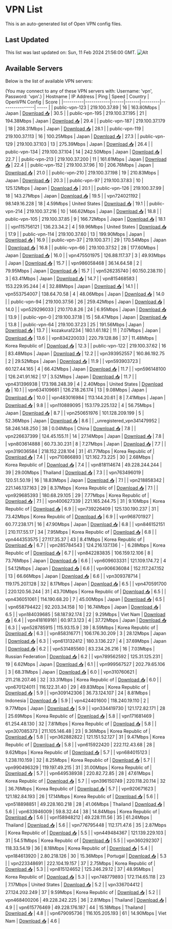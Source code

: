 # VPN List

This is an auto-generated list of Open VPN config files.

## Last Updated

This list was last updated on: Sun, 11 Feb 2024 21:56:00 GMT.
![Alt](https://repobeats.axiom.co/api/embed/186b98318ef1479477931607c1ad7d823f12451f.svg "Repobeats analytics image")

## Available Servers

Below is the list of available VPN servers:

(You may connect to any of these VPN servers with: Username: 'vpn', Password: 'vpn'.)
| Hostname | IP Address | Ping | Speed | Country | OpenVPN Config | Score |
|----------|------------|------|-------|---------|----------------| ----- |
| public-vpn-123 | 219.100.37.89 | 16 | 163.80Mbps | Japan | [Download 📥](./configs/server_0_JP.ovpn) | 30.5 |
| public-vpn-195 | 219.100.37.195 | 21 | 194.38Mbps | Japan | [Download 📥](./configs/server_1_JP.ovpn) | 29.4 |
| public-vpn-187 | 219.100.37.179 | 18 | 208.31Mbps | Japan | [Download 📥](./configs/server_2_JP.ovpn) | 28.1 |
| public-vpn-119 | 219.100.37.113 | 16 | 100.25Mbps | Japan | [Download 📥](./configs/server_3_JP.ovpn) | 27.3 |
| public-vpn-129 | 219.100.37.103 | 13 | 275.39Mbps | Japan | [Download 📥](./configs/server_4_JP.ovpn) | 26.4 |
| public-vpn-134 | 219.100.37.104 | 14 | 242.50Mbps | Japan | [Download 📥](./configs/server_5_JP.ovpn) | 22.7 |
| public-vpn-213 | 219.100.37.200 | 11 | 161.61Mbps | Japan | [Download 📥](./configs/server_6_JP.ovpn) | 22.4 |
| public-vpn-152 | 219.100.37.96 | 10 | 206.76Mbps | Japan | [Download 📥](./configs/server_7_JP.ovpn) | 21.0 |
| public-vpn-210 | 219.100.37.198 | 19 | 210.83Mbps | Japan | [Download 📥](./configs/server_8_JP.ovpn) | 20.3 |
| public-vpn-97 | 219.100.37.83 | 10 | 125.12Mbps | Japan | [Download 📥](./configs/server_9_JP.ovpn) | 20.1 |
| public-vpn-126 | 219.100.37.99 | 18 | 143.27Mbps | Japan | [Download 📥](./configs/server_10_JP.ovpn) | 19.5 |
| vpn724021192 | 98.149.16.228 | 18 | 4.59Mbps | United States | [Download 📥](./configs/server_11_US.ovpn) | 19.1 |
| public-vpn-214 | 219.100.37.216 | 10 | 146.62Mbps | Japan | [Download 📥](./configs/server_12_JP.ovpn) | 18.8 |
| public-vpn-105 | 219.100.37.85 | 9 | 166.72Mbps | Japan | [Download 📥](./configs/server_13_JP.ovpn) | 18.1 |
| vpn115756121 | 136.23.34.2 | 4 | 59.96Mbps | United States | [Download 📥](./configs/server_14_US.ovpn) | 17.9 |
| public-vpn-114 | 219.100.37.60 | 13 | 199.90Mbps | Japan | [Download 📥](./configs/server_15_JP.ovpn) | 16.9 |
| public-vpn-37 | 219.100.37.1 | 29 | 170.54Mbps | Japan | [Download 📥](./configs/server_16_JP.ovpn) | 16.8 |
| public-vpn-66 | 219.100.37.52 | 28 | 177.60Mbps | Japan | [Download 📥](./configs/server_17_JP.ovpn) | 16.0 |
| vpn475501975 | 126.88.117.37 | 3 | 49.93Mbps | Japan | [Download 📥](./configs/server_18_JP.ovpn) | 15.7 |
| vpn986058468 | 36.14.64.58 | 2 | 79.95Mbps | Japan | [Download 📥](./configs/server_19_JP.ovpn) | 15.7 |
| vpn526235740 | 60.150.238.110 | 3 | 63.41Mbps | Japan | [Download 📥](./configs/server_20_JP.ovpn) | 14.7 |
| vpn815468583 | 153.229.95.244 | 4 | 32.88Mbps | Japan | [Download 📥](./configs/server_21_JP.ovpn) | 14.1 |
| vpn553754007 | 138.64.70.58 | 4 | 48.06Mbps | Japan | [Download 📥](./configs/server_22_JP.ovpn) | 14.0 |
| public-vpn-94 | 219.100.37.56 | 26 | 259.42Mbps | Japan | [Download 📥](./configs/server_23_JP.ovpn) | 14.0 |
| vpn529296033 | 210.170.8.26 | 24 | 6.95Mbps | Japan | [Download 📥](./configs/server_24_JP.ovpn) | 13.9 |
| public-vpn-0 | 219.100.37.18 | 15 | 58.47Mbps | Japan | [Download 📥](./configs/server_25_JP.ovpn) | 13.8 |
| public-vpn-64 | 219.100.37.23 | 25 | 191.56Mbps | Japan | [Download 📥](./configs/server_26_JP.ovpn) | 13.7 |
| kozakura1234 | 180.1.61.182 | 11 | 7.07Mbps | Japan | [Download 📥](./configs/server_27_JP.ovpn) | 13.6 |
| vpn834220033 | 220.79.128.86 | 37 | 11.48Mbps | Korea Republic of | [Download 📥](./configs/server_28_KR.ovpn) | 12.3 |
| public-vpn-122 | 219.100.37.62 | 16 | 83.48Mbps | Japan | [Download 📥](./configs/server_29_JP.ovpn) | 12.2 |
| vpn393952557 | 160.86.192.75 | 2 | 29.52Mbps | Japan | [Download 📥](./configs/server_30_JP.ovpn) | 11.9 |
| vpn593903723 | 60.127.44.165 | 4 | 66.42Mbps | Japan | [Download 📥](./configs/server_31_JP.ovpn) | 11.7 |
| vpn596148100 | 126.241.91.162 | 17 | 3.52Mbps | Japan | [Download 📥](./configs/server_32_JP.ovpn) | 11.7 |
| vpn431396938 | 173.198.248.39 | 4 | 2.40Mbps | United States | [Download 📥](./configs/server_33_US.ovpn) | 10.1 |
| vpn634109661 | 126.218.26.174 | 13 | 9.08Mbps | Japan | [Download 📥](./configs/server_34_JP.ovpn) | 10.0 |
| vpn483016984 | 113.144.20.61 | 8 | 7.41Mbps | Japan | [Download 📥](./configs/server_35_JP.ovpn) | 9.8 |
| vpn110889095 | 153.179.225.132 | 4 | 56.75Mbps | Japan | [Download 📥](./configs/server_36_JP.ovpn) | 8.7 |
| vpn250651976 | 101.128.209.199 | 5 | 52.36Mbps | Japan | [Download 📥](./configs/server_37_JP.ovpn) | 8.6 |
| _unregistered_vpn341479952 | 58.246.148.250 | 38 | 0.04Mbps | China | [Download 📥](./configs/server_38_CN.ovpn) | 7.8 |
| vpn226637399 | 124.45.155.11 | 14 | 27.14Mbps | Japan | [Download 📥](./configs/server_39_JP.ovpn) | 7.8 |
| vpn803614888 | 60.73.30.231 | 8 | 7.27Mbps | Japan | [Download 📥](./configs/server_40_JP.ovpn) | 7.7 |
| vpn319036584 | 218.152.228.104 | 31 | 41.77Mbps | Korea Republic of | [Download 📥](./configs/server_41_KR.ovpn) | 7.4 |
| vpn710866893 | 121.162.73.225 | 30 | 2.68Mbps | Korea Republic of | [Download 📥](./configs/server_42_KR.ovpn) | 7.4 |
| vpn818114674 | 49.228.244.244 | 39 | 29.00Mbps | Thailand | [Download 📥](./configs/server_43_TH.ovpn) | 7.3 |
| vpn763496019 | 120.51.50.19 | 16 | 18.83Mbps | Japan | [Download 📥](./configs/server_44_JP.ovpn) | 7.1 |
| vpn218858342 | 221.146.137.163 | 29 | 8.37Mbps | Korea Republic of | [Download 📥](./configs/server_45_KR.ovpn) | 7.1 |
| vpn929685393 | 180.68.29.105 | 29 | 7.77Mbps | Korea Republic of | [Download 📥](./configs/server_46_KR.ovpn) | 7.1 |
| vpn400627339 | 221.165.244.75 | 31 | 9.10Mbps | Korea Republic of | [Download 📥](./configs/server_47_KR.ovpn) | 6.9 |
| vpn739226409 | 125.130.190.237 | 31 | 73.42Mbps | Korea Republic of | [Download 📥](./configs/server_48_KR.ovpn) | 6.9 |
| vpn968701927 | 60.77.238.171 | 16 | 47.90Mbps | Japan | [Download 📥](./configs/server_49_JP.ovpn) | 6.8 |
| vpn846152151 | 210.117.55.17 | 34 | 7.95Mbps | Korea Republic of | [Download 📥](./configs/server_50_KR.ovpn) | 6.8 |
| vpn444353575 | 27.117.35.37 | 43 | 8.41Mbps | Korea Republic of | [Download 📥](./configs/server_51_KR.ovpn) | 6.7 |
| vpn285784543 | 124.216.137.136 | - | 6.28Mbps | Korea Republic of | [Download 📥](./configs/server_52_KR.ovpn) | 6.7 |
| vpn842283835 | 106.159.12.106 | 8 | 73.76Mbps | Japan | [Download 📥](./configs/server_53_JP.ovpn) | 6.6 |
| vpn609603331 | 121.109.174.72 | 4 | 54.12Mbps | Japan | [Download 📥](./configs/server_54_JP.ovpn) | 6.6 |
| vpn906636084 | 152.117.247.152 | 13 | 66.66Mbps | Japan | [Download 📥](./configs/server_55_JP.ovpn) | 6.6 |
| vpn309378714 | 119.175.207.128 | 32 | 8.17Mbps | Japan | [Download 📥](./configs/server_56_JP.ovpn) | 6.5 |
| vpn470591700 | 220.120.56.244 | 31 | 43.70Mbps | Korea Republic of | [Download 📥](./configs/server_57_KR.ovpn) | 6.5 |
| vpn436051061 | 114.190.68.20 | 7 | 45.00Mbps | Japan | [Download 📥](./configs/server_58_JP.ovpn) | 6.5 |
| vpn658794422 | 92.203.34.158 | 10 | 16.74Mbps | Japan | [Download 📥](./configs/server_59_JP.ovpn) | 6.5 |
| vpn184039685 | 58.187.92.174 | 22 | 9.29Mbps | Viet Nam | [Download 📥](./configs/server_60_VN.ovpn) | 6.4 |
| vpn418169161 | 60.97.3.123 | 4 | 37.72Mbps | Japan | [Download 📥](./configs/server_61_JP.ovpn) | 6.3 |
| vpn528785915 | 115.93.15.9 | 39 | 8.59Mbps | Korea Republic of | [Download 📥](./configs/server_62_KR.ovpn) | 6.3 |
| vpn858316771 | 106.176.30.209 | 3 | 28.12Mbps | Japan | [Download 📥](./configs/server_63_JP.ovpn) | 6.3 |
| vpn613132412 | 180.3.136.227 | 4 | 37.69Mbps | Japan | [Download 📥](./configs/server_64_JP.ovpn) | 6.2 |
| vpn531485560 | 83.234.26.216 | 16 | 7.03Mbps | Russian Federation | [Download 📥](./configs/server_65_RU.ovpn) | 6.2 |
| vpn789562592 | 125.31.125.231 | 19 | 6.62Mbps | Japan | [Download 📥](./configs/server_66_JP.ovpn) | 6.1 |
| vpn999567527 | 202.79.65.106 | 3 | 68.31Mbps | Japan | [Download 📥](./configs/server_67_JP.ovpn) | 6.0 |
| vpn310760621 | 211.218.207.46 | 32 | 33.31Mbps | Korea Republic of | [Download 📥](./configs/server_68_KR.ovpn) | 6.0 |
| vpn670124011 | 116.122.31.40 | 29 | 49.83Mbps | Korea Republic of | [Download 📥](./configs/server_69_KR.ovpn) | 5.9 |
| vpn309142306 | 36.73.124.107 | 24 | 8.81Mbps | Indonesia | [Download 📥](./configs/server_70_ID.ovpn) | 5.9 |
| vpn424401600 | 118.240.19.110 | 2 | 9.77Mbps | Japan | [Download 📥](./configs/server_71_JP.ovpn) | 5.9 |
| vpn334419730 | 121.172.82.171 | 28 | 25.69Mbps | Korea Republic of | [Download 📥](./configs/server_72_KR.ovpn) | 5.8 |
| vpn171681469 | 61.254.48.130 | 32 | 7.81Mbps | Korea Republic of | [Download 📥](./configs/server_73_KR.ovpn) | 5.8 |
| vpn307085373 | 211.105.146.48 | 23 | 9.36Mbps | Korea Republic of | [Download 📥](./configs/server_74_KR.ovpn) | 5.8 |
| vpn362882822 | 121.151.52.127 | 31 | 9.47Mbps | Korea Republic of | [Download 📥](./configs/server_75_KR.ovpn) | 5.8 |
| vpn615922420 | 222.112.43.68 | 28 | 9.62Mbps | Korea Republic of | [Download 📥](./configs/server_76_KR.ovpn) | 5.7 |
| vpn684015123 | 1.238.110.159 | 32 | 8.25Mbps | Korea Republic of | [Download 📥](./configs/server_77_KR.ovpn) | 5.7 |
| vpn990496329 | 119.197.49.215 | 31 | 31.00Mbps | Korea Republic of | [Download 📥](./configs/server_78_KR.ovpn) | 5.7 |
| vpn649538938 | 220.82.72.85 | 28 | 47.61Mbps | Korea Republic of | [Download 📥](./configs/server_79_KR.ovpn) | 5.7 |
| vpn396150749 | 220.118.20.114 | 32 | 36.76Mbps | Korea Republic of | [Download 📥](./configs/server_80_KR.ovpn) | 5.7 |
| vpn920671623 | 121.182.84.193 | 26 | 17.14Mbps | Korea Republic of | [Download 📥](./configs/server_81_KR.ovpn) | 5.6 |
| vpn518898851 | 49.228.160.218 | 28 | 41.06Mbps | Thailand | [Download 📥](./configs/server_82_TH.ovpn) | 5.6 |
| vpn633946009 | 59.8.32.44 | 38 | 14.84Mbps | Korea Republic of | [Download 📥](./configs/server_83_KR.ovpn) | 5.6 |
| vpn158948212 | 49.228.111.56 | 35 | 61.24Mbps | Thailand | [Download 📥](./configs/server_84_TH.ovpn) | 5.6 |
| vpn776795448 | 112.171.47.6 | 35 | 2.87Mbps | Korea Republic of | [Download 📥](./configs/server_85_KR.ovpn) | 5.5 |
| vpn449484367 | 121.139.229.103 | 31 | 54.51Mbps | Korea Republic of | [Download 📥](./configs/server_86_KR.ovpn) | 5.5 |
| vpn360292307 | 118.33.54.19 | 36 | 8.18Mbps | Korea Republic of | [Download 📥](./configs/server_87_KR.ovpn) | 5.4 |
| vpn184613920 | 2.80.218.126 | 30 | 15.36Mbps | Portugal | [Download 📥](./configs/server_88_PT.ovpn) | 5.3 |
| vpn223348691 | 222.104.19.157 | 37 | 2.75Mbps | Korea Republic of | [Download 📥](./configs/server_89_KR.ovpn) | 5.3 |
| vpn815124652 | 125.246.29.12 | 37 | 48.95Mbps | Korea Republic of | [Download 📥](./configs/server_90_KR.ovpn) | 5.3 |
| vpn748779893 | 172.114.65.118 | 23 | 7.17Mbps | United States | [Download 📥](./configs/server_91_US.ovpn) | 5.2 |
| vpn336704412 | 27.124.202.249 | 37 | 9.59Mbps | Korea Republic of | [Download 📥](./configs/server_92_KR.ovpn) | 5.2 |
| vpn468400206 | 49.228.242.225 | 36 | 2.81Mbps | Thailand | [Download 📥](./configs/server_93_TH.ovpn) | 4.9 |
| vpn615776469 | 49.228.176.187 | 44 | 15.18Mbps | Thailand | [Download 📥](./configs/server_94_TH.ovpn) | 4.8 |
| vpn679095736 | 116.105.205.193 | 61 | 14.90Mbps | Viet Nam | [Download 📥](./configs/server_95_VN.ovpn) | 4.6 |
